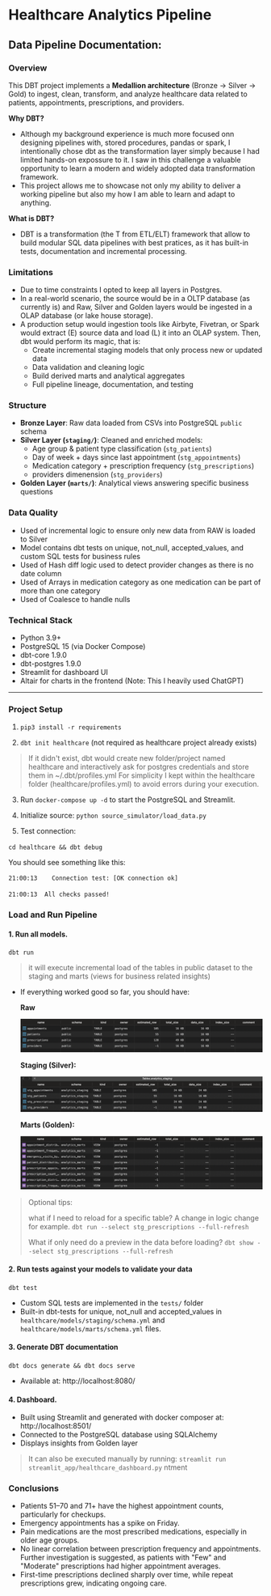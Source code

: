 # Healthcare Analytics Pipeline

## Data Pipeline Documentation:

### Overview

This DBT project implements a **Medallion architecture** (Bronze → Silver → Gold) to ingest, clean, transform, and analyze healthcare data related to patients, appointments, prescriptions, and providers.

**Why DBT?**
- Although my background experience is much more focused onn designing pipelines with, stored procedures, pandas or spark, I intentionally chose dbt as the transformation layer simply because I had limited hands-on expossure to it. I saw in this challenge a valuable opportunity to learn a modern and widely adopted data transformation framework.
- This project allows me to showcase not only my ability to deliver a working pipeline but also my how I am able to learn and adapt to anything.

**What is DBT?**
- DBT is a transformation (the T from ETL/ELT) framework that allow to build modular SQL data pipelines with best pratices, as it has built-in tests, documentation and incremental processing.

### Limitations 
- Due to time constraints I opted to keep all layers in Postgres.
- In a real-world scenario, the source would be in a OLTP database (as currently is) and Raw, Silver and Golden layers would be ingested in a OLAP database (or lake house storage).
- A production setup would ingestion tools like Airbyte, Fivetran, or Spark would extract (E) source data and load (L) it into an OLAP system. Then, dbt would perform its magic, that is:
   - Create incremental staging models that only process new or updated data
   - Data validation and cleaning logic
   - Build derived marts and analytical aggregates
   - Full pipeline lineage, documentation, and testing


### Structure

- **Bronze Layer**: Raw data loaded from CSVs into PostgreSQL `public` schema
- **Silver Layer (`staging/`)**: Cleaned and enriched models:
  - Age group & patient type classification (`stg_patients`)
  - Day of week + days since last appointment (`stg_appointments`)
  - Medication category + prescription frequency (`stg_prescriptions`)
  - providers dimenension (`stg_providers`)
- **Golden Layer (`marts/`)**: Analytical views answering specific business questions


### Data Quality
- Used of incremental logic to ensure only new data from RAW is loaded to Silver
- Model contains dbt tests on unique, not_null, accepted_values, and custom SQL tests for business rules
- Used of Hash diff logic used to detect provider changes as there is no date column
- Used of Arrays in medication category as one medication can be part of more than one category
- Used of Coalesce to handle nulls

### Technical Stack

- Python 3.9+
- PostgreSQL 15 (via Docker Compose)
- dbt-core 1.9.0
- dbt-postgres 1.9.0
- Streamlit for dashboard UI
- Altair for charts in the frontend (Note: This I heavily used ChatGPT)


---

### Project Setup
1. `pip3 install -r requirements`

2. `dbt init healthcare` (not required as healthcare project already exists)
 > If it didn't exist, dbt would create new folder/project named healthcare and interactively ask for postgres credentials and store them in ~/.dbt/profiles.yml
 > For simplicity I kept within the healthcare folder (healthcare/profiles.yml) to avoid errors during your execution.
 
3. Run `docker-compose up -d` to start the PostgreSQL and Streamlit.

4. Initialize source: `python source_simulator/load_data.py` 

5. Test connection:

`cd healthcare && dbt debug`

You should see something like this:
```21:00:12  Registered adapter: postgres=1.9.0
21:00:13    Connection test: [OK connection ok]

21:00:13  All checks passed!
```

### Load and Run Pipeline

#### 1. Run all models.

`dbt run`

> it will execute incremental load of the tables in public dataset to the staging and marts (views for business related insights)

- If everything worked good so far, you should have:

  **Raw**

  ![img.png](imgs/raw.png)

  **Staging (Silver):**

  ![img.png](imgs/staging.png)
  
  **Marts (Golden):**

  ![img.png](imgs/marts.png)

> Optional tips:
> 
> what if I need to reload for a specific table? A change in logic change for example.
> `dbt run --select stg_prescriptions --full-refresh`
> 
> What if only need do a preview in the data before loading?
> `dbt show --select stg_prescriptions --full-refresh`

#### 2. Run tests against your models to validate your data

`dbt test`

- Custom SQL tests are implemented in the `tests/` folder
- Built-in dbt-tests for unique, not_null and accepted_values in `healthcare/models/staging/schema.yml` and `healthcare/models/marts/schema.yml` files.

#### 3. Generate DBT documentation

`dbt docs generate && dbt docs serve`

- Available at: http://localhost:8080/

#### 4. Dashboard.
- Built using Streamlit and generated with docker composer at: http://localhost:8501/
- Connected to the PostgreSQL database using SQLAlchemy
- Displays insights from Golden layer

> It can also be executed manually by running: `streamlit run streamlit_app/healthcare_dashboard.py`
ntment

### Conclusions

- Patients 51–70 and 71+ have the highest appointment counts, particularly for checkups.
- Emergency appointments has a spike on Friday.
- Pain medications are the most prescribed medications, especially in older age groups.
- No linear correlation between prescription frequency and appointments. Further investigation is suggested, as patients with "Few" and "Moderate" prescriptions had higher appointment averages.
- First-time prescriptions declined sharply over time, while repeat prescriptions grew, indicating ongoing care.